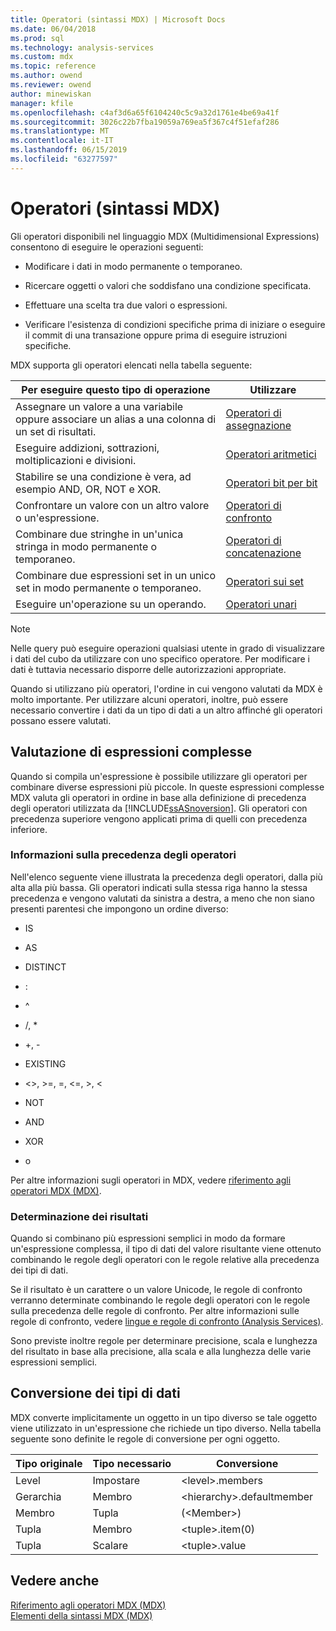 ```yaml
---
title: Operatori (sintassi MDX) | Microsoft Docs
ms.date: 06/04/2018
ms.prod: sql
ms.technology: analysis-services
ms.custom: mdx
ms.topic: reference
ms.author: owend
ms.reviewer: owend
author: minewiskan
manager: kfile
ms.openlocfilehash: c4af3d6a65f6104240c5c9a32d1761e4be69a41f
ms.sourcegitcommit: 3026c22b7fba19059a769ea5f367c4f51efaf286
ms.translationtype: MT
ms.contentlocale: it-IT
ms.lasthandoff: 06/15/2019
ms.locfileid: "63277597"
---
```

# <a name="operators-mdx-syntax"></a>Operatori (sintassi MDX)


  Gli operatori disponibili nel linguaggio MDX (Multidimensional Expressions) consentono di eseguire le operazioni seguenti:  
  
-   Modificare i dati in modo permanente o temporaneo.  
  
-   Ricercare oggetti o valori che soddisfano una condizione specificata.  
  
-   Effettuare una scelta tra due valori o espressioni.  
  
-   Verificare l'esistenza di condizioni specifiche prima di iniziare o eseguire il commit di una transazione oppure prima di eseguire istruzioni specifiche.  
  
 MDX supporta gli operatori elencati nella tabella seguente:  
  
|Per eseguire questo tipo di operazione|Utilizzare|  
|---------------------------------------|---------|  
|Assegnare un valore a una variabile oppure associare un alias a una colonna di un set di risultati.|[Operatori di assegnazione](../mdx/assignment-operators.md)|  
|Eseguire addizioni, sottrazioni, moltiplicazioni e divisioni.|[Operatori aritmetici](../mdx/arithmetic-operators.md)|  
|Stabilire se una condizione è vera, ad esempio AND, OR, NOT e XOR.|[Operatori bit per bit](../mdx/bitwise-operators.md)|  
|Confrontare un valore con un altro valore o un'espressione.|[Operatori di confronto](../mdx/comparison-operators.md)|  
|Combinare due stringhe in un'unica stringa in modo permanente o temporaneo.|[Operatori di concatenazione](../mdx/concatenation-operators.md)|  
|Combinare due espressioni set in un unico set in modo permanente o temporaneo.|[Operatori sui set](../mdx/set-operators.md)|  
|Eseguire un'operazione su un operando.|[Operatori unari](../mdx/unary-operators.md)|  
  
> [!NOTE]  
>  Nelle query può eseguire operazioni qualsiasi utente in grado di visualizzare i dati del cubo da utilizzare con uno specifico operatore. Per modificare i dati è tuttavia necessario disporre delle autorizzazioni appropriate.  
  
 Quando si utilizzano più operatori, l'ordine in cui vengono valutati da MDX è molto importante. Per utilizzare alcuni operatori, inoltre, può essere necessario convertire i dati da un tipo di dati a un altro affinché gli operatori possano essere valutati.  
  
## <a name="evaluating-complex-expressions"></a>Valutazione di espressioni complesse  
 Quando si compila un'espressione è possibile utilizzare gli operatori per combinare diverse espressioni più piccole. In queste espressioni complesse MDX valuta gli operatori in ordine in base alla definizione di precedenza degli operatori utilizzata da [!INCLUDE[ssASnoversion](../includes/ssasnoversion-md.md)]. Gli operatori con precedenza superiore vengono applicati prima di quelli con precedenza inferiore.  
  
### <a name="understanding-operator-precedence"></a>Informazioni sulla precedenza degli operatori  
 Nell'elenco seguente viene illustrata la precedenza degli operatori, dalla più alta alla più bassa. Gli operatori indicati sulla stessa riga hanno la stessa precedenza e vengono valutati da sinistra a destra, a meno che non siano presenti parentesi che impongono un ordine diverso:  
  
-   IS  
  
-   AS  
  
-   DISTINCT  
  
-   :  
  
-   ^  
  
-   /, *  
  
-   +, -  
  
-   EXISTING  
  
-   <>, >=, =, \<=, >, <  
  
-   NOT  
  
-   AND  
  
-   XOR  
  
-   o  
  
 Per altre informazioni sugli operatori in MDX, vedere [riferimento agli operatori MDX &#40;MDX&#41;](../mdx/mdx-operator-reference-mdx.md).  
  
### <a name="determining-results"></a>Determinazione dei risultati  
 Quando si combinano più espressioni semplici in modo da formare un'espressione complessa, il tipo di dati del valore risultante viene ottenuto combinando le regole degli operatori con le regole relative alla precedenza dei tipi di dati.  
  
 Se il risultato è un carattere o un valore Unicode, le regole di confronto verranno determinate combinando le regole degli operatori con le regole sulla precedenza delle regole di confronto. Per altre informazioni sulle regole di confronto, vedere [lingue e regole di confronto &#40;Analysis Services&#41;](../analysis-services/languages-and-collations-analysis-services.md).  
  
 Sono previste inoltre regole per determinare precisione, scala e lunghezza del risultato in base alla precisione, alla scala e alla lunghezza delle varie espressioni semplici.  
  
## <a name="converting-data-types"></a>Conversione dei tipi di dati  
 MDX converte implicitamente un oggetto in un tipo diverso se tale oggetto viene utilizzato in un'espressione che richiede un tipo diverso. Nella tabella seguente sono definite le regole di conversione per ogni oggetto.  
  
|Tipo originale|Tipo necessario|Conversione|  
|-------------------|-----------------|----------------|  
|Level|Impostare|\<level>.members|  
|Gerarchia|Membro|\<hierarchy>.defaultmember|  
|Membro|Tupla|(\<Member>)|  
|Tupla|Membro|\<tuple>.item(0)|  
|Tupla|Scalare|\<tuple>.value|  
  
## <a name="see-also"></a>Vedere anche  
 [Riferimento agli operatori MDX &#40;MDX&#41;](../mdx/mdx-operator-reference-mdx.md)   
 [Elementi della sintassi MDX &#40;MDX&#41;](../mdx/mdx-syntax-elements-mdx.md)  
  
  
